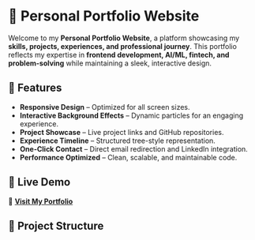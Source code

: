 
# 🚀 **Personal Portfolio Website**  

Welcome to my **Personal Portfolio Website**, a platform showcasing my **skills, projects, experiences, and professional journey**. This portfolio reflects my expertise in **frontend development, AI/ML, fintech, and problem-solving** while maintaining a sleek, interactive design.  

## 🌟 **Features**  

- **Responsive Design** – Optimized for all screen sizes.  
- **Interactive Background Effects** – Dynamic particles for an engaging experience.  
- **Project Showcase** – Live project links and GitHub repositories.  
- **Experience Timeline** – Structured tree-style representation.  
- **One-Click Contact** – Direct email redirection and LinkedIn integration.  
- **Performance Optimized** – Clean, scalable, and maintainable code.  

## 🔗 **Live Demo**  

🔹 [**Visit My Portfolio**](https://my-portfolio-one-neon-33.vercel.app/index.html)  

## 📁 **Project Structure**  

